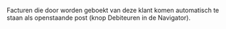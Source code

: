 Facturen die door worden geboekt van deze klant komen automatisch te staan als openstaande post (knop Debiteuren in de Navigator).